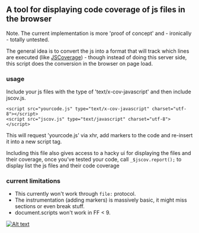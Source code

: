 ## A tool for displaying code coverage of js files in the browser

Note. The current implementation is more 'proof of concept' and - ironically - totally untested.

The general idea is to convert the js into a format that will track which lines are executed (like [JSCoverage](http://siliconforks.com/jscoverage/)) - though instead of doing this server side, this script does the conversion in the browser on page load.

### usage

Include your js files with the type of 'text/x-cov-javascript' and then include jscov.js.

    <script src="yourcode.js" type="text/x-cov-javascript" charset="utf-8"></script>
    <script src="jscov.js" type="text/javascript" charset="utf-8"></script>

This will request 'yourcode.js' via xhr, add markers to the code and re-insert it into a new script tag.

Including this file also gives access to a hacky ui for displaying the files and their coverage, once you've tested your code, call `_$jscov.report();` to display list the js files and their code coverage

### current limitations

 * This currently won't work through `file:` protocol.
 * The instrumentation (adding markers) is massively basic, it might miss sections or even break stuff.
 * document.scripts won't work in FF < 9.

[![Alt text](http://s3.bfoxall.com/jscov/screenshot.png)](http://s3.bfoxall.com/jscov/example/example.html) 